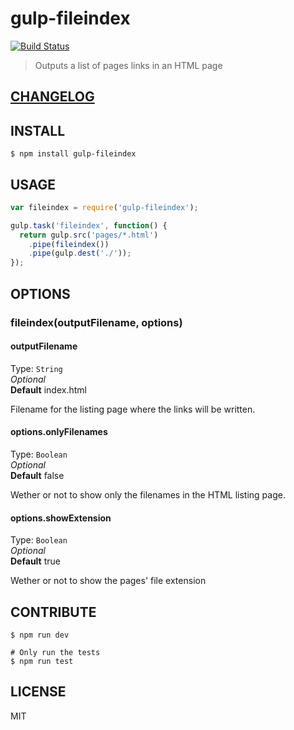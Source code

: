 # gulp-fileindex  

[![Build
Status](https://travis-ci.org/raiseandfall/gulp-fileindex.svg)](https://travis-ci.org/raiseandfall/gulp-fileindex)  

> Outputs a list of pages links in an HTML page

## [CHANGELOG](./CHANGELOG.md)

## INSTALL
```shell
$ npm install gulp-fileindex
```

## USAGE
```javascript
var fileindex = require('gulp-fileindex');

gulp.task('fileindex', function() {
  return gulp.src('pages/*.html')
    .pipe(fileindex())
    .pipe(gulp.dest('./'));
});
```

## OPTIONS

### fileindex(outputFilename, options)

#### outputFilename
Type: `String`  
_Optional_  
**Default** index.html  

Filename for the listing page where the links will be written.

#### options.onlyFilenames
Type: `Boolean`  
_Optional_  
**Default** false  

Wether or not to show only the filenames in the HTML listing page.

#### options.showExtension
Type: `Boolean`  
_Optional_  
**Default** true

Wether or not to show the pages' file extension

## CONTRIBUTE
```shell
$ npm run dev

# Only run the tests
$ npm run test
```

## LICENSE
MIT
